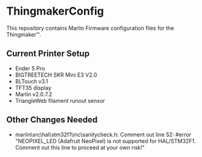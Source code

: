 # ThingmakerConfig
This repository contains Marlin Firmware configuration files for the Thingmaker™.

## Current Printer Setup
* Ender 5 Pro
* BIGTREETECH SKR Mini E3 V2.0
* BLTouch v3.1
* TFT35 display
* Marlin v2.0.7.2
* TriangleWeb filament runout sensor

## Other Changes Needed
* marlin\src\hal\stm32f1\inc\sanitycheck.h: Comment out line 52: #error "NEOPIXEL_LED (Adafruit NeoPixel) is not supported for HAL/STM32F1. Comment out this line to proceed at your own risk!"

